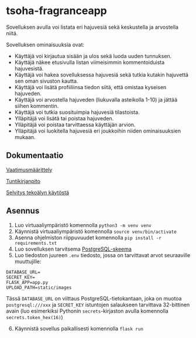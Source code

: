 # tsoha-fragranceapp
Sovelluksen avulla voi listata eri hajuvesiä sekä keskustella ja arvostella niitä.

Sovelluksen ominaisuuksia ovat:

* Käyttäjä voi kirjautua sisään ja ulos sekä luoda uuden tunnuksen.
* Käyttäjä näkee etusivulla listan viimeisimmin kommentoiduista hajuvesistä.
* Käyttäjä voi hakea sovelluksessa hajuvesiä sekä tutkia kutakin hajuvettä sen oman sivuston kautta.
* Käyttäjä voi lisätä profiiliinsa tiedon siitä, että omistaa kyseisen hajuveden.
* Käyttäjä voi arvostella hajuveden (liukuvalla asteikolla 1-10) ja jättää siihen kommentin.
* Käyttäjä voi tutkia suosituimpia hajuvesiä tilastoista.
* Ylläpitäjä voi lisätä tai poistaa hajuveden.
* Ylläpitäjä voi poistaa tarvittaessa käyttäjän arvion.
* Ylläpitäjä voi luokitella hajuvesiä eri joukkoihin niiden ominaisuuksien mukaan.


## Dokumentaatio
[Vaatimusmäärittely](https://github.com/immone/tsoha-fragranceapp/blob/main/documentation/vaatimusmaarittely.md)

[Tuntikirjanpito](https://github.com/immone/tsoha-fragranceapp/blob/main/documentation/tuntikirjanpito.md)

[Selvitys tekoälyn käytöstä](https://github.com/immone/tsoha-fragranceapp/blob/main/documentation/tekoalyn_kaytto.md)

## Asennus

1. Luo virtuaaliympäristö komennolla `python3 -m venv venv`
2. Käynnistä virtuaaliympäristö komennolla `source venv/bin/activate`
3. Asenna ohjelmiston riippuvuudet komennolla `pip install -r requirements.txt`
4. Luo sovelluksen tarvitsema [PostgreSQL-skeema](https://github.com/immone/tsoha-fragranceapp/blob/main/data/schema.sql)
5. Luo tiedoston juureen `.env` tiedosto, jossa on tarvittavat arvot seuraaville muuttujille:
```
DATABASE_URL=
SECRET_KEY=
FLASK_APP=app.py
UPLOAD_PATH=static/images
```
Tässä `DATABASE_URL` on viittaus  PostgreSQL-tietokantaan, joka on muotoa `postgresql:///xxx` ja `SECRET_KEY` istuntojen salaukseen tarvittava 32-bittinen avain (luo esimerkiksi Pythonin `secrets`-kirjaston avulla komennolla `secrets.token_hex(16)`)

6. Käynnistä sovellus paikallisesti komennolla `flask run`
